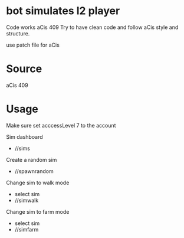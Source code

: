 # bot simulates l2 player
Code works aCis 409
Try to have clean code and follow aCis style and structure.

use patch file for aCis

# Source
aCis 409

# Usage
Make sure set acccessLevel 7 to the account

Sim dashboard
- //sims

Create a random sim
- //spawnrandom

Change sim to walk mode
- select sim 
- //simwalk

Change sim to farm mode
- select sim
- //simfarm


